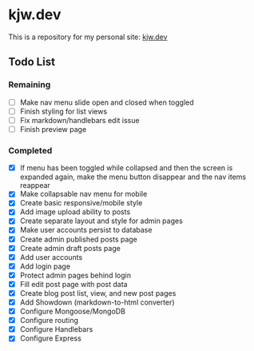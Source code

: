 # kjw.dev

This is a repository for my personal site: [kjw.dev](https://kjw.dev)

## Todo List

### Remaining

- [ ] Make nav menu slide open and closed when toggled
- [ ] Finish styling for list views
- [ ] Fix markdown/handlebars edit issue
- [ ] Finish preview page

### Completed

- [X] If menu has been toggled while collapsed and then the screen is expanded again, make the menu button disappear and the nav items reappear
- [X] Make collapsable nav menu for mobile
- [X] Create basic responsive/mobile style
- [X] Add image upload ability to posts
- [X] Create separate layout and style for admin pages
- [X] Make user accounts persist to database
- [X] Create admin published posts page
- [X] Create admin draft posts page
- [X] Add user accounts
- [X] Add login page
- [X] Protect admin pages behind login
- [X] Fill edit post page with post data
- [X] Create blog post list, view, and new post pages
- [X] Add Showdown (markdown-to-html converter)
- [X] Configure Mongoose/MongoDB
- [X] Configure routing
- [X] Configure Handlebars
- [X] Configure Express
